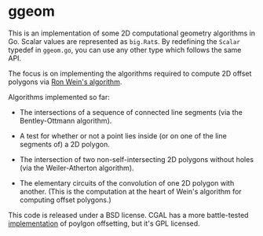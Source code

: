 # ggeom

This is an implementation of some 2D computational geometry algorithms in Go. Scalar values are represented as `big.Rat`s. By redefining the `Scalar` typedef in `ggeom.go`, you can use any other type which follows the same API.

The focus is on implementing the algorithms required to compute 2D offset polygons via [Ron Wein's algorithm](https://pdfs.semanticscholar.org/b049/3b89b18d785ca81427404ec78d7ce6602ceb.pdf).

Algorithms implemented so far:

* The intersections of a sequence of connected line segments (via the Bentley-Ottmann algorithm).

* A test for whether or not a point lies inside (or on one of the line segments of) a 2D polygon.

* The intersection of two non-self-intersecting 2D polygons without holes (via the Weiler-Atherton algorithm).

* The elementary circuits of the convolution of one 2D polygon with another. (This is the computation at the heart of Wein's algorithm for computing offset polygons.)

This code is released under a BSD license. CGAL has a more battle-tested [implementation](https://doc.cgal.org/latest/Straight_skeleton_2/index.html) of poylgon offsetting, but it's GPL licensed.
